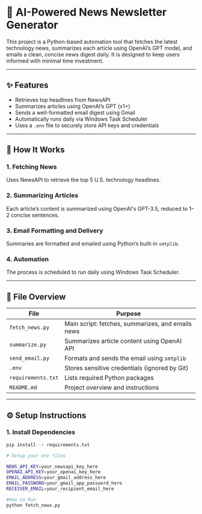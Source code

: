# 📰 AI-Powered News Newsletter Generator

This project is a Python-based automation tool that fetches the latest technology news, summarizes each article using OpenAI’s GPT model, and emails a clean, concise news digest daily. It is designed to keep users informed with minimal time investment.

---

## ✨ Features

- Retrieves top headlines from NewsAPI  
- Summarizes articles using OpenAI’s GPT (v1+)  
- Sends a well-formatted email digest using Gmail  
- Automatically runs daily via Windows Task Scheduler  
- Uses a `.env` file to securely store API keys and credentials  

---

## 🔧 How It Works

### 1. **Fetching News**
Uses NewsAPI to retrieve the top 5 U.S. technology headlines.

### 2. **Summarizing Articles**
Each article’s content is summarized using OpenAI's GPT-3.5, reduced to 1–2 concise sentences.

### 3. **Email Formatting and Delivery**
Summaries are formatted and emailed using Python’s built-in `smtplib`.

### 4. **Automation**
The process is scheduled to run daily using Windows Task Scheduler.

---

## 📁 File Overview

| File             | Purpose                                        |
|------------------|------------------------------------------------|
| `fetch_news.py`  | Main script: fetches, summarizes, and emails news |
| `summarize.py`   | Summarizes article content using OpenAI API    |
| `send_email.py`  | Formats and sends the email using `smtplib`    |
| `.env`           | Stores sensitive credentials (ignored by Git)  |
| `requirements.txt` | Lists required Python packages                |
| `README.md`      | Project overview and instructions              |

---

## ⚙️ Setup Instructions

### 1. Install Dependencies

```bash
pip install -r requirements.txt

# Setup your env files

NEWS_API_KEY=your_newsapi_key_here
OPENAI_API_KEY=your_openai_key_here
EMAIL_ADDRESS=your_gmail_address_here
EMAIL_PASSWORD=your_gmail_app_password_here
RECEIVER_EMAIL=your_recipient_email_here

#How to Run
python fetch_news.py
